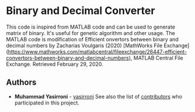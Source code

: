 # Binary and Decimal Converter
This code is inspired from MATLAB code and can be used to generate matrix of binary. It's useful for genetic algorithm and other usage. The MATLAB code is modification of Efficient onvertors between binary and decimal numbers by Zacharias Voulgaris (2020) [MathWorks File Exchange] (https://www.mathworks.com/matlabcentral/fileexchange/26447-efficient-convertors-between-binary-and-decimal-numbers), MATLAB Central File Exchange. Retrieved February 29, 2020.

## Authors
* **Muhammad Yasirroni** - [yasirroni](https://github.com/yasirroni)
See also the list of [contributors](https://github.com/yasirroni/bin-dec-converter/graphs/contributors) who participated in this project.
